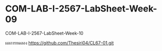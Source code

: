 # COM-LAB-I-2567-LabSheet-Week-09
COM-LAB-I-2567-LabSheet-Week-10

ผลการทดลอง https://github.com/Thesiri04/CL67-01.git
